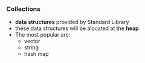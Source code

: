 ### Collections 

+ **data structures** provided by Standard Library
+ these data structures will be alocated at the **heap**
+ The most popular are:
    * vector
    * string
    * hash map